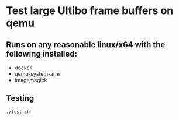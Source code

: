 # Test large Ultibo frame buffers on qemu

## Runs on any reasonable linux/x64 with the following installed:
* docker
* qemu-system-arm
* imagemagick

## Testing

    ./test.sh
